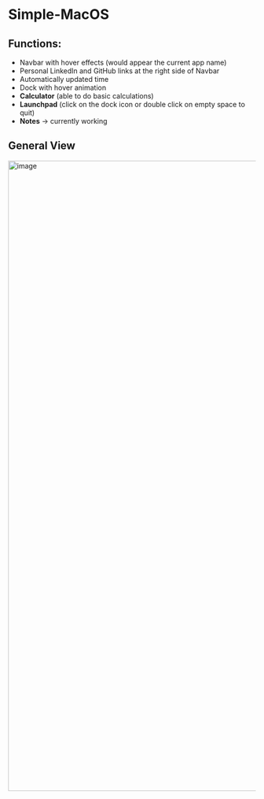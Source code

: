 # Simple-MacOS

## Functions: ##
- Navbar with hover effects (would appear the current app name)
- Personal LinkedIn and GitHub links at the right side of Navbar
- Automatically updated time
- Dock with hover animation
- **Calculator** (able to do basic calculations)
- **Launchpad** (click on the dock icon or double click on empty space to quit)
- **Notes** -> currently working

## General View 
<img width="1280" alt="image" src="https://user-images.githubusercontent.com/91449551/167322957-593288a5-411d-4ae2-89d0-fbf2bf7e95af.png">
